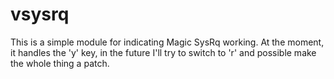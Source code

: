 # vsysrq

This is a simple module for indicating Magic SysRq working. At the moment, it
handles the 'y' key, in the future I'll try to switch to 'r' and possible make
the whole thing a patch.
